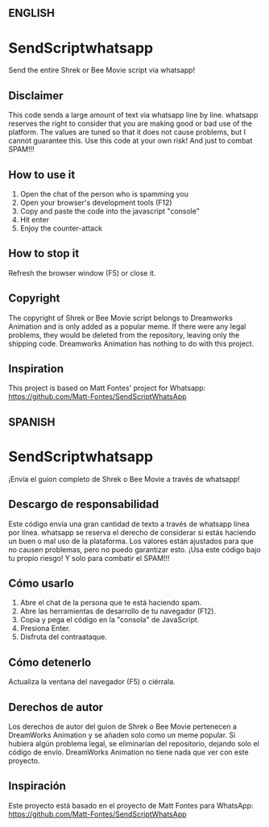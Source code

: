 ## ENGLISH

# SendScriptwhatsapp
Send the entire Shrek or Bee Movie script via whatsapp!

## Disclaimer
This code sends a large amount of text via whatsapp line by line. whatsapp reserves the right to consider that you are making good or bad use of the platform. The values are tuned so that it does not cause problems, but I cannot guarantee this. Use this code at your own risk! And just to combat SPAM!!!

## How to use it

1. Open the chat of the person who is spamming you
2. Open your browser's development tools (F12)
3. Copy and paste the code into the javascript "console"
4. Hit enter
5. Enjoy the counter-attack

## How to stop it
Refresh the browser window (F5) or close it.

## Copyright
The copyright of Shrek or Bee Movie script belongs to Dreamworks Animation and is only added as a popular meme. If there were any legal problems, they would be deleted from the repository, leaving only the shipping code. Dreamworks Animation has nothing to do with this project.

## Inspiration
This project is based on Matt Fontes' project for Whatsapp:
https://github.com/Matt-Fontes/SendScriptWhatsApp


## SPANISH 

# SendScriptwhatsapp
¡Envía el guion completo de Shrek o Bee Movie a través de whatsapp!

## Descargo de responsabilidad
Este código envía una gran cantidad de texto a través de whatsapp línea por línea. whatsapp se reserva el derecho de considerar si estás haciendo un buen o mal uso de la plataforma. Los valores están ajustados para que no causen problemas, pero no puedo garantizar esto. ¡Usa este código bajo tu propio riesgo! Y solo para combatir el SPAM!!!

## Cómo usarlo

1. Abre el chat de la persona que te está haciendo spam.
2. Abre las herramientas de desarrollo de tu navegador (F12).
3. Copia y pega el código en la "consola" de JavaScript.
4. Presiona Enter.
5. Disfruta del contraataque.

## Cómo detenerlo
Actualiza la ventana del navegador (F5) o ciérrala.

## Derechos de autor
Los derechos de autor del guion de Shrek o Bee Movie pertenecen a DreamWorks Animation y se añaden solo como un meme popular. Si hubiera algún problema legal, se eliminarían del repositorio, dejando solo el código de envío. DreamWorks Animation no tiene nada que ver con este proyecto.

## Inspiración
Este proyecto está basado en el proyecto de Matt Fontes para WhatsApp:
https://github.com/Matt-Fontes/SendScriptWhatsApp